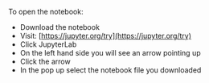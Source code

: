 To open the notebook:

- Download the notebook
- Visit: [https://jupyter.org/try](https://jupyter.org/try)
- Click JupyterLab
- On the left hand side you will see an arrow pointing up
- Click the arrow
- In the pop up select the notebook file you downloaded
